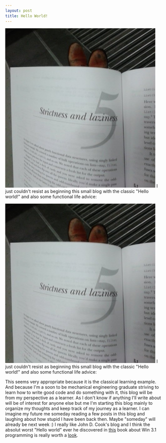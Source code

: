 ```yaml
---
layout: post
title: Hello World!
---
```

![Functional way of life!](/img/laziness.jpg)
I just couldn't resist as beginning this small blog with the classic "Hello world!" and also some functional life advice:
<!--more-->
![Functional way of life!](/img/laziness.jpg)
I just couldn't resist as beginning this small blog with the classic "Hello world!" and also some functional life advice:

This seems very appropriate because it is the classical learning example. And because I'm a soon to be mechanical engineering graduate striving to learn how to write good code and do something with it, this blog will be from my perspective as a learner.
As I don't know if anything I'll write about will be of interest for anyone else but me I'm starting this blog mainly to organize my thoughts and keep track of my journey as a learner. I can imagine my future me someday reading a few posts in this blog and laughing about how stupid I have been back then.
Maybe "someday" will already be next week :)
I really like John D. Cook's blog and I think the absolut worst "Hello world" ever he discovered in [this](https://www.amazon.com/gp/product/1556153953/ref=as_li_tl?ie=UTF8&camp=1789&creative=390957&creativeASIN=1556153953&linkCode=as2&tag=theende-20&linkId=6NLKFFPXQOB2C7OA) book about Win 3.1 programming is really worth a [look](http://www.johndcook.com/blog/2014/11/12/hello-world-is-the-hard-part/).
